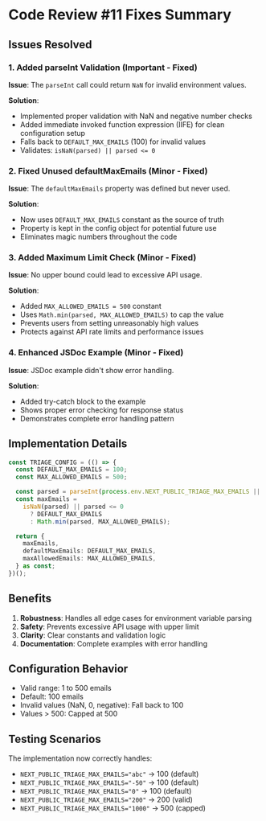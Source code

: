 # Code Review #11 Fixes Summary

## Issues Resolved

### 1. Added parseInt Validation (Important - Fixed)

**Issue**: The `parseInt` call could return `NaN` for invalid environment values.

**Solution**:

- Implemented proper validation with NaN and negative number checks
- Added immediate invoked function expression (IIFE) for clean configuration setup
- Falls back to `DEFAULT_MAX_EMAILS` (100) for invalid values
- Validates: `isNaN(parsed) || parsed <= 0`

### 2. Fixed Unused defaultMaxEmails (Minor - Fixed)

**Issue**: The `defaultMaxEmails` property was defined but never used.

**Solution**:

- Now uses `DEFAULT_MAX_EMAILS` constant as the source of truth
- Property is kept in the config object for potential future use
- Eliminates magic numbers throughout the code

### 3. Added Maximum Limit Check (Minor - Fixed)

**Issue**: No upper bound could lead to excessive API usage.

**Solution**:

- Added `MAX_ALLOWED_EMAILS = 500` constant
- Uses `Math.min(parsed, MAX_ALLOWED_EMAILS)` to cap the value
- Prevents users from setting unreasonably high values
- Protects against API rate limits and performance issues

### 4. Enhanced JSDoc Example (Minor - Fixed)

**Issue**: JSDoc example didn't show error handling.

**Solution**:

- Added try-catch block to the example
- Shows proper error checking for response status
- Demonstrates complete error handling pattern

## Implementation Details

```typescript
const TRIAGE_CONFIG = (() => {
  const DEFAULT_MAX_EMAILS = 100;
  const MAX_ALLOWED_EMAILS = 500;

  const parsed = parseInt(process.env.NEXT_PUBLIC_TRIAGE_MAX_EMAILS || "", 10);
  const maxEmails =
    isNaN(parsed) || parsed <= 0
      ? DEFAULT_MAX_EMAILS
      : Math.min(parsed, MAX_ALLOWED_EMAILS);

  return {
    maxEmails,
    defaultMaxEmails: DEFAULT_MAX_EMAILS,
    maxAllowedEmails: MAX_ALLOWED_EMAILS,
  } as const;
})();
```

## Benefits

1. **Robustness**: Handles all edge cases for environment variable parsing
2. **Safety**: Prevents excessive API usage with upper limit
3. **Clarity**: Clear constants and validation logic
4. **Documentation**: Complete examples with error handling

## Configuration Behavior

- Valid range: 1 to 500 emails
- Default: 100 emails
- Invalid values (NaN, 0, negative): Fall back to 100
- Values > 500: Capped at 500

## Testing Scenarios

The implementation now correctly handles:

- `NEXT_PUBLIC_TRIAGE_MAX_EMAILS="abc"` → 100 (default)
- `NEXT_PUBLIC_TRIAGE_MAX_EMAILS="-50"` → 100 (default)
- `NEXT_PUBLIC_TRIAGE_MAX_EMAILS="0"` → 100 (default)
- `NEXT_PUBLIC_TRIAGE_MAX_EMAILS="200"` → 200 (valid)
- `NEXT_PUBLIC_TRIAGE_MAX_EMAILS="1000"` → 500 (capped)

